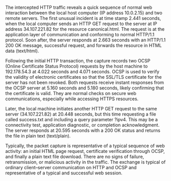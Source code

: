 The intercepted HTTP traffic reveals a quick sequence of normal web interaction between the local host computer (IP address 10.0.2.15) and two remote servers. The first unusual incident is at time stamp 2.441 seconds, when the local computer sends an HTTP GET request to the server at IP address 34.107.221.82 for the resource canonical.html. The request is at the application layer of communication and conforming to normal HTTP/1.1 protocol. Soon after, the server responds at 2.663 seconds with an HTTP/1.1 200 OK message, successful request, and forwards the resource in HTML data (text/html).

Following the initial HTTP transaction, the capture records two OCSP (Online Certificate Status Protocol) requests by the host machine to 192.178.54.3 at 4.022 seconds and 4.071 seconds. OCSP is used to verify the validity of electronic certificates so that the SSL/TLS certificate for the server has not been revoked. Both requests receive instant responses from the OCSP server at 5.160 seconds and 5.180 seconds, likely confirming that the certificate is valid. They are normal checks on secure web communications, especially while accessing HTTPS resources.

Later, the local machine initiates another HTTP GET request to the same server (34.107.221.82) at 20.448 seconds, but this time requesting a file called success.txt and including a query parameter ?ipv4. This may be a connectivity test, application diagnostic, or completion acknowledgment. The server responds at 20.595 seconds with a 200 OK status and returns the file in plain text (text/plain).

Typically, the packet capture is representative of a typical sequence of web activity: an initial HTML page request, certificate verification through OCSP, and finally a plain text file download. There are no signs of failure, retransmission, or malicious activity in the traffic. The exchange is typical of ordinary client–server communication on HTTP and OCSP and representative of a typical and successful web session.
